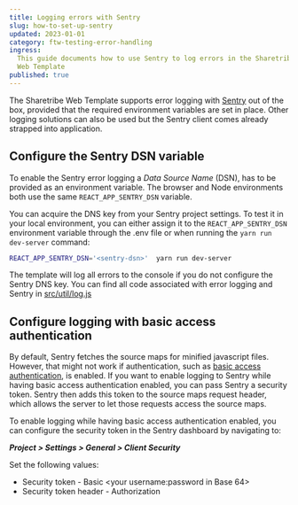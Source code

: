 ```yaml
---
title: Logging errors with Sentry
slug: how-to-set-up-sentry
updated: 2023-01-01
category: ftw-testing-error-handling
ingress:
  This guide documents how to use Sentry to log errors in the Sharetribe
  Web Template
published: true
---
```


The Sharetribe Web Template supports error logging with
[Sentry](https://sentry.io/) out of the box, provided that the required
environment variables are set in place. Other logging solutions can also
be used but the Sentry client comes already strapped into application.

## Configure the Sentry DSN variable

To enable the Sentry error logging a _Data Source Name_ (DSN), has to be
provided as an environment variable. The browser and Node environments
both use the same `REACT_APP_SENTRY_DSN` variable.

You can acquire the DNS key from your Sentry project settings. To test
it in your local environment, you can either assign it to the
`REACT_APP_SENTRY_DSN` environment variable through the .env file or
when running the `yarn run dev-server` command:

```bash
REACT_APP_SENTRY_DSN='<sentry-dsn>'  yarn run dev-server
```

The template will log all errors to the console if you do not configure
the Sentry DNS key. You can find all code associated with error logging
and Sentry in
[src/util/log.js](https://github.com/sharetribe/web-template/blob/master/src/util/log.js)

## Configure logging with basic access authentication

By default, Sentry fetches the source maps for minified javascript
files. However, that might not work if authentication, such as
[basic access authentication](/tutorial/deploy-to-render/#enable-http-basic-access-authentication),
is enabled. If you want to enable logging to Sentry while having basic
access authentication enabled, you can pass Sentry a security token.
Sentry then adds this token to the source maps request header, which
allows the server to let those requests access the source maps.

To enable logging while having basic access authentication enabled, you
can configure the security token in the Sentry dashboard by navigating
to:

_**Project > Settings > General > Client Security**_

Set the following values:

- Security token - Basic <your username:password in Base 64>
- Security token header - Authorization
